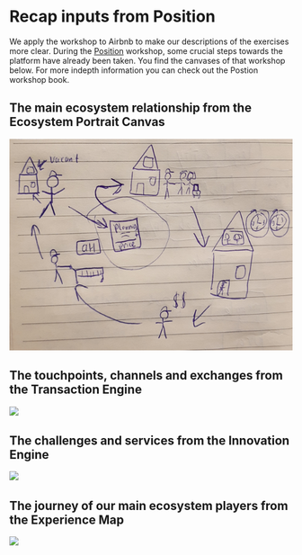 # Recap inputs from Position

We apply the workshop to Airbnb to make our descriptions of the exercises more clear. During the [Position](https://position.futuring-architectures.com/) workshop, some crucial steps towards the platform have already been taken. You find the canvases of that workshop below. For more indepth information you can check out the Postion workshop book.

## The main ecosystem relationship from the Ecosystem Portrait Canvas

![](../.gitbook/assets/image%20%2822%29.png)

## The touchpoints, channels and exchanges from the Transaction Engine

![](../.gitbook/assets/image%20%2828%29.png)

## The challenges and services from the Innovation Engine

![](../.gitbook/assets/image%20%2849%29.png)

## The journey of our main ecosystem players from the Experience Map

![](../.gitbook/assets/image%20%2852%29.png)

## 

